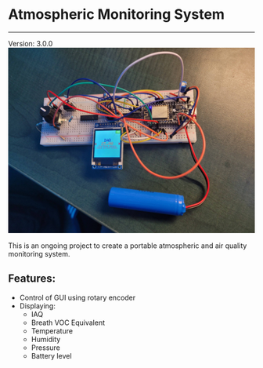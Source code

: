# Atmospheric Monitoring System
---
Version: 3.0.0
![](assets/IMG_ZERO.jpg)

This is an ongoing project to create a portable atmospheric and air quality monitoring system.

## Features:
- Control of GUI using rotary encoder
- Displaying:
    - IAQ
    - Breath VOC Equivalent
    - Temperature
    - Humidity
    - Pressure
    - Battery level

